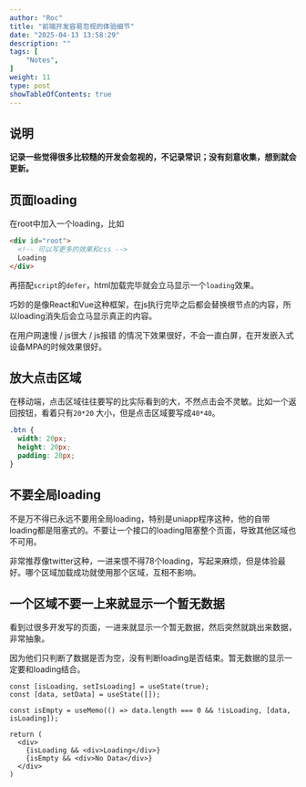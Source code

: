 ```yaml
---
author: "Roc"
title: "前端开发容易忽视的体验细节"
date: "2025-04-13 13:58:29"
description: ""
tags: [
    "Notes",
]
weight: 11
type: post
showTableOfContents: true
---
```


## 说明

**记录一些觉得很多比较糙的开发会忽视的，不记录常识；没有刻意收集，想到就会更新。**

## 页面loading

在root中加入一个loading，比如

```html
<div id="root">
  <!-- 可以写更多的效果和css -->
  Loading
</div>
```

再搭配`script`的`defer`，html加载完毕就会立马显示一个`loading`效果。

巧妙的是像React和Vue这种框架，在js执行完毕之后都会替换根节点的内容，所以loading消失后会立马显示真正的内容。

在用户网速慢 / js很大 / js报错 的情况下效果很好，不会一直白屏，在开发嵌入式设备MPA的时候效果很好。

## 放大点击区域

在移动端，点击区域往往要写的比实际看到的大，不然点击会不灵敏。比如一个返回按钮，看着只有`20*20` 大小，但是点击区域要写成`40*40`。

```css
.btn {
  width: 20px;
  height: 20px;
  padding: 20px;
}
```

## 不要全局loading

不是万不得已永远不要用全局loading，特别是uniapp程序这种，他的自带loading都是阻塞式的。不要让一个接口的loading阻塞整个页面，导致其他区域也不可用。

非常推荐像twitter这种，一进来恨不得78个loading，写起来麻烦，但是体验最好。哪个区域加载成功就使用那个区域，互相不影响。

## 一个区域不要一上来就显示一个暂无数据

看到过很多开发写的页面，一进来就显示一个暂无数据，然后突然就跳出来数据，非常抽象。

因为他们只判断了数据是否为空，没有判断loading是否结束。暂无数据的显示一定要和loading结合。

```tsx
const [isLoading, setIsLoading] = useState(true);
const [data, setData] = useState([]);

const isEmpty = useMemo(() => data.length === 0 && !isLoading, [data, isLoading]);

return (
  <div>
    {isLoading && <div>Loading</div>}
    {isEmpty && <div>No Data</div>}
  </div>
)
```
